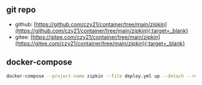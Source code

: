 ## git repo
  - github: [https://github.com/czy21/container/tree/main/zipkin](https://github.com/czy21/container/tree/main/zipkin){:target=_blank}
  - gitee: [https://gitee.com/czy21/container/tree/main/zipkin](https://gitee.com/czy21/container/tree/main/zipkin){:target=_blank}
## docker-compose
```bash
docker-compose --project-name zipkin --file deploy.yml up --detach --remove-orphans
```